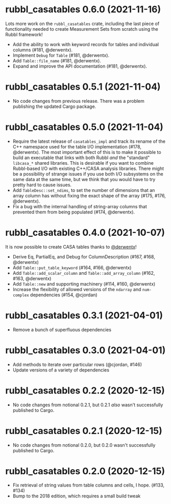 # rubbl_casatables 0.6.0 (2021-11-16)

Lots more work on the `rubbl_casatables` crate, including the last piece of
functionality needed to create Measurement Sets from scratch using the Rubbl
framework!

- Add the ability to work with keyword records for tables and individual columns
  (#181, @derwentx). 
- Implement `Debug` for `Table` (#181, @derwentx).
- Add `Table::file_name` (#181, @derwentx).
- Expand and improve the API documentation (#181, @derwentx).


# rubbl_casatables 0.5.1 (2021-11-04)

- No code changes from previous release. There was a problem publishing the
  updated Cargo package.


# rubbl_casatables 0.5.0 (2021-11-04)

- Require the latest release of `casatables_impl` and track its rename of the
  C++ namespace used for the table I/O implementation (#178, @derwentx). The
  most important effect of this is to make it possible to build an executable
  that links with both Rubbl *and* the "standard" `libcasa_*` shared libraries.
  This is desirable if you want to combine Rubbl-based I/O with existing
  C++/CASA analysis libraries. There might be a possibility of strange issues if
  you use both I/O subsystems on the same data at the same time, but we think
  that you would have to try pretty hard to cause issues.
- Add `TableDesc::set_ndims`, to set the number of dimensions that an array column
  has without fixing the exact shape of the array (#175, #176, @derwentx).
- Fix a bug with the internal handling of string-array columns that prevented them
  from being populated (#174, @derwentx).


# rubbl_casatables 0.4.0 (2021-10-07)

It is now possible to create CASA tables thanks to [@derwentx]!

[@derwentx]: https://github.com/derwentx

- Derive Eq, PartialEq, and Debug for ColumnDescription (#167, #168, @derwentx)
- Add `Table::put_table_keyword` (#164, #166, @derwentx)
- Add `Table::add_scalar_column` and `Table::add_array_column` (#162, #163, @derwentx)
- Add `Table::new` and supporting machinery (#114, #160, @derwentx)
- Increase the flexibility of allowed versions of the `ndarray` and
  `num-complex` dependencies (#154, @cjordan)

# rubbl_casatables 0.3.1 (2021-04-01)

- Remove a bunch of superfluous dependencies

# rubbl_casatables 0.3.0 (2021-04-01)

- Add methods to iterate over particular rows (@cjordan, #146)
- Update versions of a variety of dependencies

# rubbl_casatables 0.2.2 (2020-12-15)

- No code changes from notional 0.2.1, but 0.2.1 *also* wasn't successfully
  published to Cargo.

# rubbl_casatables 0.2.1 (2020-12-15)

- No code changes from notional 0.2.0, but 0.2.0 wasn't successfully published
  to Cargo.

# rubbl_casatables 0.2.0 (2020-12-15)

- Fix retrieval of string values from table columns and cells, I hope.
  (#133, #134)
- Bump to the 2018 edition, which requires a small build tweak
